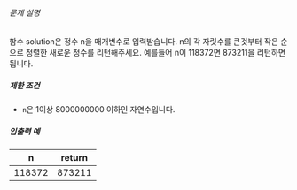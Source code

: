 ###### 문제 설명

함수 solution은 정수 n을 매개변수로 입력받습니다. n의 각 자릿수를 큰것부터 작은 순으로 정렬한 새로운 정수를 리턴해주세요. 예를들어 n이 118372면 873211을 리턴하면 됩니다.

##### 제한 조건

- `n`은 1이상 8000000000 이하인 자연수입니다.

##### 입출력 예

| n      | return |
| ------ | :----: |
| 118372 | 873211 |
